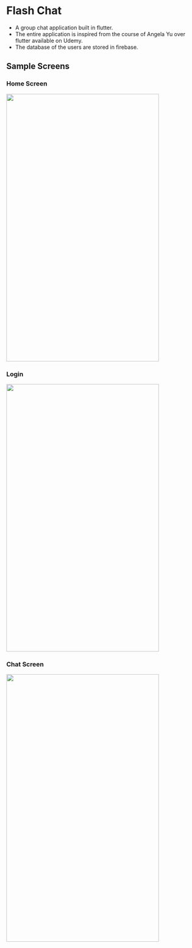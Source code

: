 # Flash Chat

* A group chat application built in flutter.
* The entire application is inspired from the course of Angela Yu over flutter available on Udemy.
* The database of the users are stored in firebase.

## Sample Screens

### Home Screen
<img src="https://user-images.githubusercontent.com/73739259/134236098-8f0bc75c-7d06-414d-beb4-dd135c92150d.png" height="700" width="400" />

### Login
<img src="https://user-images.githubusercontent.com/73739259/134236252-07ad8e02-c22f-41d5-9b86-c486c60ac2f9.png" height="700" width="400" />

### Chat Screen
<img src="https://user-images.githubusercontent.com/73739259/134236411-ce50df26-ecbc-4794-89ba-59136664d154.png" height="700" width="400" />

